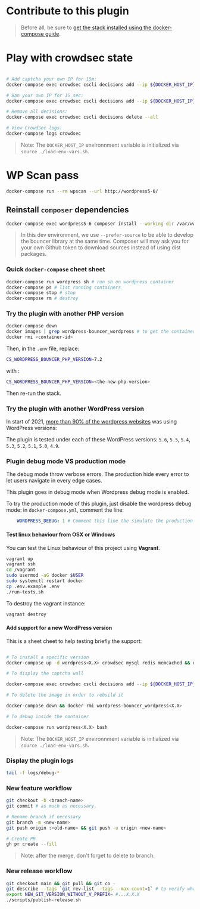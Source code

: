 # Contribute to this plugin

> Before all, be sure to [get the stack installed using the docker-compose guide](install-with-docker-compose.md).
# Play with crowdsec state

```bash

# Add captcha your own IP for 15m:
docker-compose exec crowdsec cscli decisions add --ip ${DOCKER_HOST_IP} --duration 15m --type captcha

# Ban your own IP for 15 sec:
docker-compose exec crowdsec cscli decisions add --ip ${DOCKER_HOST_IP} --duration 15s --type ban

# Remove all decisions:
docker-compose exec crowdsec cscli decisions delete --all

# View CrowdSec logs:
docker-compose logs crowdsec
```

> Note: The `DOCKER_HOST_IP` environnment variable is initialized via `source ./load-env-vars.sh`.

# WP Scan pass

```bash
docker-compose run --rm wpscan --url http://wordpress5-6/
```

## Reinstall `composer` dependencies

```bash
docker-compose exec wordpress5-6 composer install --working-dir /var/www/html/wp-content/plugins/cs-wordpress-bouncer --prefer-source
```

> In this dev environment, we use `--prefer-source` to be able to develop the bouncer library at the same time. Composer will may ask you for your own Github token to download sources instead of using dist packages.


### Quick `docker-compose` cheet sheet

```bash
docker-compose run wordpress sh # run sh on wordpress container
docker-compose ps # list running containers
docker-compose stop # stop
docker-compose rm # destroy
```

### Try the plugin with another PHP version

```bash
docker-compose down
docker images | grep wordpress-bouncer_wordpress # to get the container id
docker rmi <container-id>
```

Then, in the `.env` file, replace:

```bash
CS_WORDPRESS_BOUNCER_PHP_VERSION=7.2
```

with :

```bash
CS_WORDPRESS_BOUNCER_PHP_VERSION=<the-new-php-version>
```

Then re-run the stack.

### Try the plugin with another WordPress version

In start of 2021, [more than 90% of the wordpress websites](https://wordpress.org/about/stats/) was using WordPress versions:

The plugin is tested under each of these WordPress versions: `5.6`, `5.5`, `5.4`, `5.3`, `5.2`, `5.1`, `5.0`, `4.9`.

### Plugin debug mode VS production mode

The debug mode throw verbose errors. The production hide every error to let users navigate in every edge cases.

This plugin goes in debug mode when Wordpress debug mode is enabled.

To try the production mode of this plugin, just disable the wordpress debug mode: in `docker-compose.yml`, comment the line:
```yml
    WORDPRESS_DEBUG: 1 # Comment this line the simulate the production mode
```

#### Test linux behaviour from OSX or Windows

You can test the Linux behaviour of this project using **Vagrant**.

```bash
vagrant up
vagrant ssh
cd /vagrant
sudo usermod -aG docker $USER
sudo systemctl restart docker
cp .env.example .env
./run-tests.sh
```

To destroy the vagrant instance:

```bash
vagrant destroy
```

#### Add support for a new WordPress version

This is a sheet cheet to help testing briefly the support:

```bash

# To install a specific version
docker-compose up -d wordpress<X.X> crowdsec mysql redis memcached && docker-compose exec crowdsec cscli bouncers add wordpress-bouncer

# To display the captcha wall

docker-compose exec crowdsec cscli decisions add --ip ${DOCKER_HOST_IP} --duration 15m --type captcha

# To delete the image in order to rebuild it

docker-compose down && docker rmi wordpress-bouncer_wordpress<X.X>

# To debug inside the container

docker-compose run wordpress<X.X> bash
```

> Note: The `DOCKER_HOST_IP` environnment variable is initialized via `source ./load-env-vars.sh`.

### Display the plugin logs

```bash
tail -f logs/debug-*
```

### New feature workflow

```bash
git checkout -b <branch-name>
git commit # as much as necessary.

# Rename branch if necessary
git branch -m <new-name>
git push origin :<old-name> && git push -u origin <new-name>

# Create PR
gh pr create --fill
```

> Note: after the merge, don't forget to delete to branch.

### New release workflow

```bash
git checkout main && git pull && git co -
git describe --tags `git rev-list --tags --max-count=1` # to verify what is the current tag
export NEW_GIT_VERSION_WITHOUT_V_PREFIX= #...X.X.X
./scripts/publish-release.sh
```